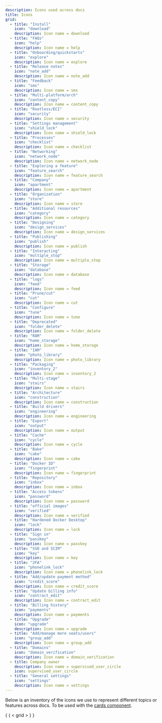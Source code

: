```yaml
---
description: Icons used across docs
title: Icons
grid:
  - title: "Install"
    icon: "download"
    description: Icon name = download
  - title: "FAQs"
    icon: "help"
    description: Icon name = help
  - title: "Onboarding/quickstarts"
    icon: "explore"
    description: Icon name = explore
  - title: "Release notes"
    icon: "note_add"
    description: Icon name = note_add
  - title: "Feedback"
    icon: "sms"
    description: Icon name = sms
  - title: "Multi-platform/arch"
    icon: "content_copy"
    description: Icon name = content_copy
  - title: "Rootless/ECI"
    icon: "security"
    description: Icon name = security
  - title: "Settings management"
    icon: "shield_lock"
    description: Icon name = shield_lock
  - title: "Processes"
    icon: "checklist"
    description: Icon name = checklist
  - title: "Networking"
    icon: "network_node"
    description: Icon name = network_node
  - title: "Exploring a feature"
    icon: "feature_search"
    description: Icon name = feature_search
  - title: "Company"
    icon: "apartment"
    description: Icon name = apartment
  - title: "Organization"
    icon: "store"
    description: Icon name = store
  - title: "Additional resources"
    icon: "category"
    description: Icon name = category
  - title: "Designing"
    icon: "design_services"
    description: Icon name = design_services
  - title: "Publishing"
    icon: "publish"
    description: Icon name = publish
  - title: "Interacting"
    icon: "multiple_stop"
    description: Icon name = multiple_stop
  - title: "Storage"
    icon: "database"
    description: Icon name = database
  - title: "logs"
    icon: "feed"
    description: Icon name = feed
  - title: "Prune/cut"
    icon: "cut"
    description: Icon name = cut
  - title: "Configure"
    icon: "tune"
    description: Icon name = tune
  - title: "Deprecated"
    icon: "folder_delete"
    description: Icon name = folder_delete
  - title: "RAM"
    icon: "home_storage"
    description: Icon name = home_storage
  - title: "IAM"
    icon: "photo_library"
    description: Icon name = photo_library
  - title: "Packaging"
    icon: "inventory_2"
    description: Icon name = inventory_2
  - title: "Multi-stage"
    icon: "stairs"
    description: Icon name = stairs
  - title: "Architecture"
    icon: "construction"
    description: Icon name = construction
  - title: "Build drivers"
    icon: "engineering"
    description: Icon name = engineering
  - title: "Export"
    icon: "output"
    description: Icon name = output
  - title: "Cache"
    icon: "cycle"
    description: Icon name = cycle
  - title: "Bake"
    icon: "cake"
    description: Icon name = cake
  - title: "Docker ID"
    icon: "fingerprint"
    description: Icon name = fingerprint
  - title: "Repository"
    icon: "inbox"
    description: Icon name = inbox
  - title: "Access tokens"
    icon: "password"
    description: Icon name = password
  - title: "official images"
    icon: "verified"
    description: Icon name = verified
  - title: "Hardened Docker Desktop"
    icon: "lock"
    description: Icon name = lock
  - title: "Sign in"
    icon: "passkey"
    description: Icon name = passkey
  - title: "SSO and SCIM"
    icon: "key"
    description: Icon name = key
  - title: "2FA"
    icon: "phonelink_lock"
    description: Icon name = phonelink_lock
  - title: "Add/update payment method"
    icon: "credit_score"
    description: Icon name = credit_score
  - title: "Update billing info"
    icon: "contract_edit"
    description: Icon name = contract_edit
  - title: "Billing history"
    icon: "payments"
    description: Icon name = payments
  - title: "Upgrade"
    icon: "upgrade"
    description: Icon name = upgrade
  - title: "Add/manage more seats/users"
    icon: "group_add"
    description: Icon name = group_add
  - title: "Domains"
    icon: "domain_verification"
    description: Icon name = domain_verification
  - title: Company owner
    description: Icon name = supervised_user_circle
    icon: supervised_user_circle
  - title: "General settings"
    icon: "settings"
    description: Icon name = settings
---
```


Below is an inventory of the icons we use to represent different topics or features across docs. To be used with the [cards component](cards.md).

{ { < grid > } }

